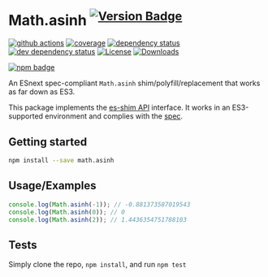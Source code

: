 # Math.asinh <sup>[![Version Badge][npm-version-svg]][package-url]</sup>

[![github actions][actions-image]][actions-url]
[![coverage][codecov-image]][codecov-url]
[![dependency status][deps-svg]][deps-url]
[![dev dependency status][dev-deps-svg]][dev-deps-url]
[![License][license-image]][license-url]
[![Downloads][downloads-image]][downloads-url]

[![npm badge][npm-badge-png]][package-url]

An ESnext spec-compliant `Math.asinh` shim/polyfill/replacement that works as far down as ES3.

This package implements the [es-shim API](https://github.com/es-shims/api) interface. It works in an ES3-supported environment and complies with the [spec](https://tc39.es/ecma262/#sec-map-objects).

## Getting started

```sh
npm install --save math.asinh
```

## Usage/Examples

```js
console.log(Math.asinh(-1)); // -0.881373587019543
console.log(Math.asinh(0)); // 0
console.log(Math.asinh(2)); // 1.4436354751788103
```

## Tests
Simply clone the repo, `npm install`, and run `npm test`

[package-url]: https://npmjs.org/package/math.asinh
[npm-version-svg]: https://versionbadg.es/es-shims/Math.asinh.svg
[deps-svg]: https://david-dm.org/es-shims/Math.asinh.svg
[deps-url]: https://david-dm.org/es-shims/Math.asinh
[dev-deps-svg]: https://david-dm.org/es-shims/Math.asinh/dev-status.svg
[dev-deps-url]: https://david-dm.org/es-shims/Math.asinh#info=devDependencies
[npm-badge-png]: https://nodei.co/npm/math.asinh.png?downloads=true&stars=true
[license-image]: https://img.shields.io/npm/l/math.asinh.svg
[license-url]: LICENSE
[downloads-image]: https://img.shields.io/npm/dm/math.asinh.svg
[downloads-url]: https://npm-stat.com/charts.html?package=math.asinh
[codecov-image]: https://codecov.io/gh/es-shims/Math.asinh/branch/main/graphs/badge.svg
[codecov-url]: https://app.codecov.io/gh/es-shims/Math.asinh/
[actions-image]: https://img.shields.io/endpoint?url=https://github-actions-badge-u3jn4tfpocch.runkit.sh/es-shims/Math.asinh
[actions-url]: https://github.com/es-shims/Math.asinh/actions
